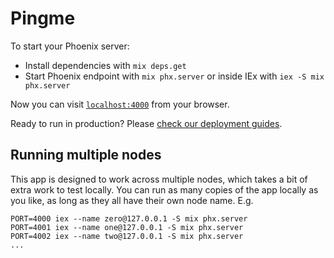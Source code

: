 # Pingme

To start your Phoenix server:

  * Install dependencies with `mix deps.get`
  * Start Phoenix endpoint with `mix phx.server` or inside IEx with `iex -S mix phx.server`

Now you can visit [`localhost:4000`](http://localhost:4000) from your browser.

Ready to run in production? Please [check our deployment guides](https://hexdocs.pm/phoenix/deployment.html).

## Running multiple nodes

This app is designed to work across multiple nodes, which takes a bit of extra work to test locally. You can run as many copies of the app locally as you like, as long as they all have their own node name. E.g.
```
PORT=4000 iex --name zero@127.0.0.1 -S mix phx.server
PORT=4001 iex --name one@127.0.0.1 -S mix phx.server
PORT=4002 iex --name two@127.0.0.1 -S mix phx.server
...
```
